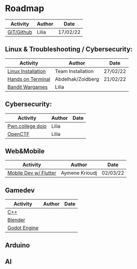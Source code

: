 # Roadmap

| Activity                            | Author | Date     |
| ----------------------------------- | ------ | -------- |
| [GIT/Github](../courses/git-github) | Lilia  | 17/02/22 |

## Linux & Troubleshooting / Cybersecurity:

| Activity                                          | Author            | Date     |
| ------------------------------------------------- | ----------------- | -------- |
| [Linux Installation]()                            | Team Installation | 27/02/22 |
| [Hands on Terminal](../courses.hands-on-terminal) | Abdelhak/Zoidberg | 21/02/22 |
| [Bandit Wargames]()                               | Lilia             |

## Cybersecurity:

| Activity             | Author | Date |
| -------------------- | ------ | ---- |
| [Pwn.college dojo]() | Lilia  |
| [OpenCTF]()          | Lilia  |

## Web&Mobile

| Activity                  | Author         | Date     |
| ------------------------- | -------------- | -------- |
| [Mobile Dev w/ Flutter]() | Aymene Krioudj | 02/03/22 |

## Gamedev

| Activity         | Author | Date |
| ---------------- | ------ | ---- |
| [C++]()          |        |
| [Blender]()      |        |
| [Godot Engine]() |        |

## Arduino

## AI

